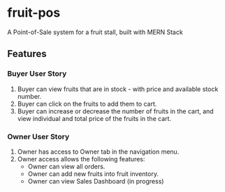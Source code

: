 # fruit-pos

A Point-of-Sale system for a fruit stall, built with MERN Stack

## Features

### Buyer User Story

1. Buyer can view fruits that are in stock - with price and available stock number.
2. Buyer can click on the fruits to add them to cart.
3. Buyer can increase or decrease the number of fruits in the cart, and view individual and total price of the fruits in the cart.

### Owner User Story

1. Owner has access to Owner tab in the navigation menu.
2. Owner access allows the following features:
    - Owner can view all orders.
    - Owner can add new fruits into fruit inventory.
    - Owner can view Sales Dashboard (in progress)
